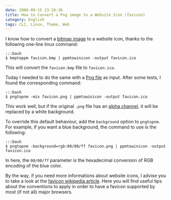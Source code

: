 ```yaml
---
date: 2006-09-15 23:19:36
title: How to Convert a Png image to a Website Icon (favicon)
category: English
tags: CLI, Linux, Theme, Web
---
```


I know how to convert a [bitmap image](https://en.wikipedia.org/wiki/Windows_bitmap) to a website icon, thanks to the following one-line linux command:

    :::bash
    $ bmptoppm favicon.bmp | ppmtowinicon -output favicon.ico

This will convert the `favicon.bmp` file to `favicon.ico`.

Today I needed to do the same with a [Png file](https://en.wikipedia.org/wiki/Png) as input. After some tests, I found the corresponding command:

    :::bash
    $ pngtopnm -mix favicon.png | ppmtowinicon -output favicon.ico

This work well, but if the original `.png` file has an [alpha channel](https://en.wikipedia.org/wiki/Alpha_channel), it will be replaced by a white background.

To override this default behaviour, add the `background` option to `pngtopnm`. For example, if you want a blue background, the command to use is the following:

    :::bash
    $ pngtopnm -background=rgb:00/00/ff favicon.png | ppmtowinicon -output favicon.ico

In here, the `00/00/ff` parameter is the hexadecimal conversion of RGB encoding of the blue color.

By the way, if you need more informations about website icons, I advise you to take a look at the [favicon wikipedia article](https://en.wikipedia.org/wiki/Favicon). Here you will find useful tips about the conventions to apply in order to have a favicon supported by most (if not all) major browsers.
